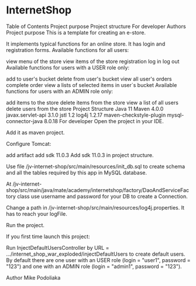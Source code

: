 # InternetShop
Table of Contents
Project purpose
Project structure
For developer
Authors
Project purpose
This is a template for creating an e-store.

It implements typical functions for an online store. It has login and registration forms.
Available functions for all users:

view menu of the store
view items of the store
registration
log in
log out
Available functions for users with a USER role only:

add to user's bucket
delete from user's bucket
view all user's orders
complete order
view a lists of selected items in user`s bucket
Available functions for users with an ADMIN role only:

add items to the store
delete items from the store
view a list of all users
delete users from the store
Project Structure
Java 11
Maven 4.0.0
javax.servlet-api 3.1.0
jstl 1.2
log4j 1.2.17
maven-checkstyle-plugin
mysql-connector-java 8.0.18
For developer
Open the project in your IDE.

Add it as maven project.

Configure Tomcat:

add artifact
add sdk 11.0.3
Add sdk 11.0.3 in project struсture.

Use file /jv-internet-shop/src/main/resources/init_db.sql to create schema and all the tables required by this app in MySQL database.

At /jv-internet-shop/src/main/java/mate/academy/internetshop/factory/DaoAndServiceFactory class use username and password for your DB to create a Connection.

Change a path in /jv-internet-shop/src/main/resources/log4j.properties. It has to reach your logFile.

Run the project.

If you first time launch this project:

Run InjectDefaultUsersController by URL = .../internet_shop_war_exploded/injectDefaultUsers to create default users.
By default there are one user with an USER role (login = "user1", password = "123") and one with an ADMIN role (login = "admin1", password = "123").

Author
Mike Podoliaka

